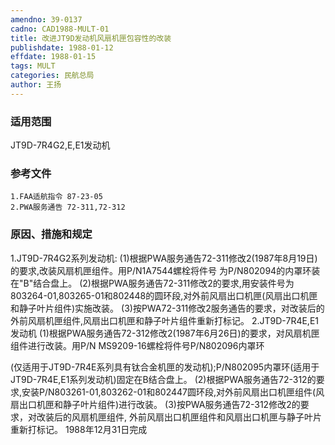 ```yaml
---
amendno: 39-0137
cadno: CAD1988-MULT-01
title: 改进JT9D发动机风扇机匣包容性的改装
publishdate: 1988-01-12
effdate: 1988-01-15
tags: MULT
categories: 民航总局
author: 王扬
---
```


### 适用范围 
JT9D-7R4G2,E,E1发动机

<!--more-->
### 参考文件
    1.FAA适航指令 87-23-05 
    2.PWA服务通告 72-311,72-312 

### 原因、措施和规定 
1.JT9D-7R4G2系列发动机: 
    (1)根据PWA服务通告72-311修改2(1987年8月19日)的要求,改装风扇机匣组件。用P/N1A7544螺栓将件号 为P/N802094的内罩环装在"B"结合盘上。 
    (2)根据PWA服务通告72-311修改2的要求,用安装件号为803264-01,803265-01和802448的圆环段,对外前风扇出口机匣(风扇出口机匣和静子叶片组件)实施改装。 
    (3)按PWA72-311修改2服务通告的要求，对改装后的外前风扇机匣组件,风扇出口机匣和静子叶片组件重新打标记。 
2.JT9D-7R4E,E1发动机 
    (1)根据PWA服务通告72-312修改2(1987年6月26日)的要求，对风扇机匣组件进行改装。用P/N MS9209-16螺栓将件号P/N802096内罩环

       
(仅适用于JT9D-7R4E系列具有钛合金机匣的发动机);P/N802095内罩环(适用于JT9D-7R4E,E1系列发动机)固定在B结合盘上。 
    (2)根据PWA服务通告72-312的要求,安装P/N803261-01,803262-01和802447圆环段,对外前风扇出口机匣组件(风扇出口机匣和静子叶片组件)进行改装。 
    (3)按PWA服务通告72-312修改2的要求，对改装后的风扇机匣组件,
外前风扇出口机匣组件和风扇出口机匣与静子叶片重新打标记。 1988年12月31日完成
